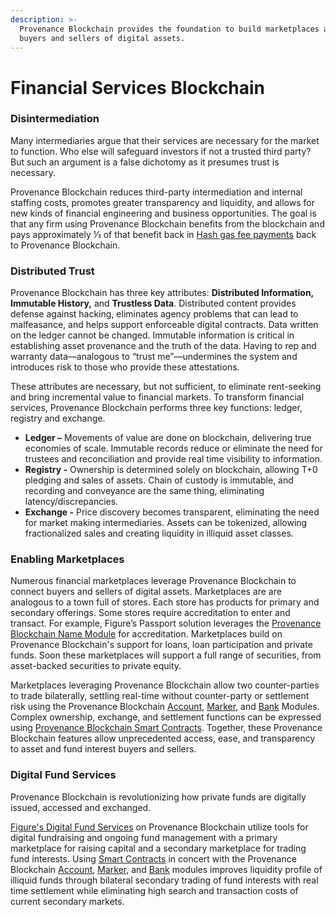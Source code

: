 ```yaml
---
description: >-
  Provenance Blockchain provides the foundation to build marketplaces and exchanges for
  buyers and sellers of digital assets.
---
```


# Financial Services Blockchain

### Disintermediation

Many intermediaries argue that their services are necessary for the market to function. Who else will safeguard investors if not a trusted third party?  But such an argument is a false dichotomy as it presumes trust is necessary.

Provenance Blockchain reduces third-party intermediation and internal staffing costs, promotes greater transparency and liquidity, and allows for new kinds of financial engineering and business opportunities. The goal is that any firm using Provenance Blockchain benefits from the blockchain and pays approximately ⅓ of that benefit back in [Hash gas fee payments](../../contributing/adr/300-core-concepts/301-hash.md) back to Provenance Blockchain.

### Distributed Trust

Provenance Blockchain has three key attributes: **Distributed Information, Immutable History,** and **Trustless Data**.  Distributed content provides defense against hacking, eliminates agency problems that can lead to malfeasance, and helps support enforceable digital contracts. Data written on the ledger cannot be changed. Immutable information is critical in establishing asset provenance and the truth of the data. Having to rep and warranty data—analogous to “trust me”—undermines the system and introduces risk to those who provide these attestations.

These attributes are necessary, but not sufficient, to eliminate rent-seeking and bring incremental value to financial markets. To transform financial services, Provenance Blockchain performs three key functions: ledger, registry and exchange.

* **Ledger –** Movements of value are done on blockchain, delivering true economies of scale.  Immutable records reduce or eliminate the need for trustees and reconciliation and provide real time visibility to information.
* **Registry -** Ownership is determined solely on blockchain, allowing T+0 pledging and sales of assets. Chain of custody is immutable, and recording and conveyance are the same thing, eliminating latency/discrepancies.
* **Exchange -** Price discovery becomes transparent, eliminating the need for market making intermediaries. Assets can be tokenized, allowing fractionalized sales and creating liquidity in illiquid asset classes.

### Enabling Marketplaces

Numerous financial marketplaces leverage Provenance Blockchain to connect buyers and sellers of digital assets.  Marketplaces are are analogous to a town full of stores. Each store has products for primary and secondary offerings. Some stores require accreditation to enter and transact. For example, Figure’s Passport solution leverages the [Provenance Blockchain Name Module](../../modules/name-module.md) for accreditation. Marketplaces build on Provenance Blockchain's support for loans, loan participation and private funds. Soon these marketplaces will support a full range of securities, from asset-backed securities to private equity.

Marketplaces leveraging Provenance Blockchain allow two counter-parties to trade bilaterally, settling real-time without counter-party or settlement risk using the Provenance Blockchain [Account](../../modules/inherited-modules.md), [Marker](../../modules/marker-module.md), and [Bank](../../modules/inherited-modules.md) Modules. Complex ownership, exchange, and settlement functions can be expressed using [Provenance Blockchain Smart Contracts](../../modules/provwasm-smart-contracts.md).  Together, these Provenance Blockchain features allow unprecedented access, ease, and transparency to asset and fund interest buyers and sellers.  

### Digital Fund Services

Provenance Blockchain is revolutionizing how private funds are digitally issued, accessed and exchanged.

[Figure's Digital Fund Services](https://provenance.io/#digital-fund-services) on Provenance Blockchain utilize tools for digital fundraising and ongoing fund management with a primary marketplace for raising capital and a secondary marketplace for trading fund interests.  Using [Smart Contracts](../../modules/provwasm-smart-contracts.md) in concert with the Provenance Blockchain [Account](../../modules/inherited-modules.md), [Marker](../../modules/marker-module.md), and [Bank](../../modules/inherited-modules.md) modules improves liquidity profile of illiquid funds through bilateral secondary trading of fund interests with real time settlement while eliminating high search and transaction costs of current secondary markets.

